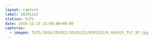 ```yaml
---
layout: capture
label: 20191223
station: TLP1
date: 2019-12-23 21:00:00+00:00
capturas:
  - imagem: TLP1/2019/201912/20191223/M20191224_045415_TLP_1P.jpg
---
```

